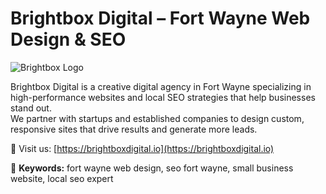 # Brightbox Digital – Fort Wayne Web Design & SEO

![Brightbox Logo](https://brightboxdigital.io/wp-content/uploads/2025/02/BrightboxDigitalLogo.webp)

Brightbox Digital is a creative digital agency in Fort Wayne specializing in high-performance websites and local SEO strategies that help businesses stand out.  
We partner with startups and established companies to design custom, responsive sites that drive results and generate more leads.

📍 Visit us: [https://brightboxdigital.io](https://brightboxdigital.io)

🔑 **Keywords:** fort wayne web design, seo fort wayne, small business website, local seo expert
